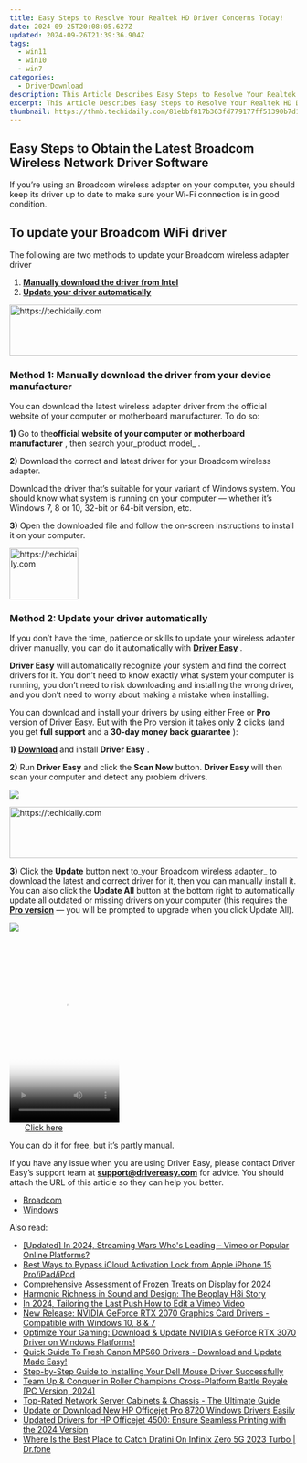 ```yaml
---
title: Easy Steps to Resolve Your Realtek HD Driver Concerns Today!
date: 2024-09-25T20:08:05.627Z
updated: 2024-09-26T21:39:36.904Z
tags:
  - win11
  - win10
  - win7
categories:
  - DriverDownload
description: This Article Describes Easy Steps to Resolve Your Realtek HD Driver Concerns Today!
excerpt: This Article Describes Easy Steps to Resolve Your Realtek HD Driver Concerns Today!
thumbnail: https://thmb.techidaily.com/81ebbf817b363fd779177ff51390b7d133960a10883de886d722f86edd02f3d2.jpg
---
```


## Easy Steps to Obtain the Latest Broadcom Wireless Network Driver Software

If you’re using an Broadcom wireless adapter on your computer, you should keep its driver up to date to make sure your Wi-Fi connection is in good condition.

## To update your Broadcom WiFi driver

 The following are two methods to update your Broadcom wireless adapter driver

1. [**Manually download the driver from Intel**](https://tools.techidaily.com/drivereasy/download/)
2. [**Update your driver automatically**](https://tools.techidaily.com/drivereasy/download/)

<!-- affiliate ads begin -->
<a href="https://appsumo.8odi.net/c/5597632/2094418/7443" target="_top" id="2094418">
  <img src="//a.impactradius-go.com/display-ad/7443-2094418" border="0" alt="https://techidaily.com" width="728" height="90"/>
</a>
<img height="0" width="0" src="https://appsumo.8odi.net/i/5597632/2094418/7443" style="position:absolute;visibility:hidden;" border="0" />
<!-- affiliate ads end -->

### Method 1: Manually download the driver from your device manufacturer

 You can download the latest wireless adapter driver from the official website of your computer or motherboard manufacturer. To do so:

**1)** Go to the**official website of your computer or motherboard manufacturer** , then search your_product model_ .

**2)** Download the correct and latest driver for your Broadcom wireless adapter.

 Download the driver that’s suitable for your variant of Windows system. You should know what system is running on your computer — whether it’s Windows 7, 8 or 10, 32-bit or 64-bit version, etc.

**3)** Open the downloaded file and follow the on-screen instructions to install it on your computer.

<!-- affiliate ads begin -->
<a href="https://aligracehair.sjv.io/c/5597632/2135407/19272" target="_top" id="2135407">
  <img src="//a.impactradius-go.com/display-ad/19272-2135407" border="0" alt="https://techidaily.com" width="120" height="90"/>
</a>
<img height="0" width="0" src="https://aligracehair.sjv.io/i/5597632/2135407/19272" style="position:absolute;visibility:hidden;" border="0" />
<!-- affiliate ads end -->

### Method 2: Update your driver automatically

 If you don’t have the time, patience or skills to update your wireless adapter driver manually, you can do it automatically with [**Driver Easy**](https://tools.techidaily.com/drivereasy/download/) .

**Driver Easy**  will automatically recognize your system and find the correct drivers for it. You don’t need to know exactly what system your computer is running, you don’t need to risk downloading and installing the wrong driver, and you don’t need to worry about making a mistake when installing.

 You can download and install your drivers by using either Free or **Pro**  version of Driver Easy. But with the Pro version it takes only **2**  clicks (and you get **full support** and a **30-day money back guarantee** ):

**1)** [**Download**](https://tools.techidaily.com/drivereasy/download/) and install **Driver Easy** .

**2)** Run **Driver Easy** and click the **Scan Now** button. **Driver Easy**  will then scan your computer and detect any problem drivers.

![](https://images.drivereasy.com/wp-content/uploads/2018/06/img_5b344dbcb3a78.jpg)

<!-- affiliate ads begin -->
<a href="https://appsumo.8odi.net/c/5597632/2049382/7443" target="_top" id="2049382">
  <img src="//a.impactradius-go.com/display-ad/7443-2049382" border="0" alt="https://techidaily.com" width="728" height="90"/>
</a>
<img height="0" width="0" src="https://appsumo.8odi.net/i/5597632/2049382/7443" style="position:absolute;visibility:hidden;" border="0" />
<!-- affiliate ads end -->

**3)**  Click the **Update**  button next to_your Broadcom wireless adapter_ to download the latest and correct driver for it, then you can manually install it. You can also click the **Update All**  button at the bottom right to automatically update all outdated or missing drivers on your computer (this requires the **[Pro version](https://tools.techidaily.com/drivereasy/download/)**  — you will be prompted to upgrade when you click Update All).

![](https://images.drivereasy.com/wp-content/uploads/2018/07/img_5b3b50bbe620f.jpg)

<!-- affiliate ads begin -->
<span id="1630055">
					<video width="192" height="320" style="cursor:pointer"
           poster="//a.impactradius-go.com/display-clicktoplayimage/1630055.png"
           onclick="if(!this.playClicked){this.play();this.setAttribute('controls',true);this.playClicked=true;}">
	   <source src="//a.impactradius-go.com/display-ad/18460-1630055">
	   <img src="//a.impactradius-go.com/display-clicktoplayimage/1630055.png" style="border: none; height: 100%; width: 100%; object-fit: contain">
	</video>
	<div style="width:120px;text-align:center"><a href="javascript:window.open(decodeURIComponent('https%3A%2F%2Fcaperobbin.sjv.io%2Fc%2F5597632%2F1630055%2F18460'), '_blank');void(0);">Click here</a></div>
</span>
<img height="0" width="0" src="https://imp.pxf.io/i/5597632/1630055/18460" style="position:absolute;visibility:hidden;" border="0" />
<!-- affiliate ads end -->

 You can do it for free, but it’s partly manual.

 If you have any issue when you are using Driver Easy, please contact Driver Easy’s support team at **[support@drivereasy.com](https://tools.techidaily.com/drivereasy/download/)**  for advice. You should attach the URL of this article so they can help you better.

* [Broadcom](https://tools.techidaily.com/drivereasy/download/)
* [Windows](https://tools.techidaily.com/drivereasy/download/)

<ins class="adsbygoogle"
     style="display:block"
     data-ad-format="autorelaxed"
     data-ad-client="ca-pub-7571918770474297"
     data-ad-slot="1223367746"></ins>

<ins class="adsbygoogle"
     style="display:block"
     data-ad-client="ca-pub-7571918770474297"
     data-ad-slot="8358498916"
     data-ad-format="auto"
     data-full-width-responsive="true"></ins>

<span class="atpl-alsoreadstyle">Also read:</span>
<div><ul>
<li><a href="https://youtube-lab.techidaily.com/ed-in-2024-streaming-wars-whos-leading-vimeo-or-popular-online-platforms/"><u>[Updated] In 2024, Streaming Wars Who's Leading – Vimeo or Popular Online Platforms?</u></a></li>
<li><a href="https://activate-lock.techidaily.com/best-ways-to-bypass-icloud-activation-lock-from-apple-iphone-15-proipadipod-by-drfone-ios/"><u>Best Ways to Bypass iCloud Activation Lock from Apple iPhone 15 Pro/iPad/iPod</u></a></li>
<li><a href="https://screen-recording.techidaily.com/comprehensive-assessment-of-frozen-treats-on-display-for-2024/"><u>Comprehensive Assessment of Frozen Treats on Display for 2024</u></a></li>
<li><a href="https://buynow-help.techidaily.com/harmonic-richness-in-sound-and-design-the-beoplay-h8i-story/"><u>Harmonic Richness in Sound and Design: The Beoplay H8i Story</u></a></li>
<li><a href="https://vimeo-videos.techidaily.com/in-2024-tailoring-the-last-push-how-to-edit-a-vimeo-video/"><u>In 2024, Tailoring the Last Push How to Edit a Vimeo Video</u></a></li>
<li><a href="https://driver-download.techidaily.com/new-release-nvidia-geforce-rtx-2070-graphics-card-drivers-compatible-with-windows-10-8-and-7/"><u>New Release: NVIDIA GeForce RTX 2070 Graphics Card Drivers - Compatible with Windows 10, 8 & 7</u></a></li>
<li><a href="https://driver-download.techidaily.com/1722964588370-optimize-your-gaming-download-and-update-nvidias-geforce-rtx-3070-driver-on-windows-platforms/"><u>Optimize Your Gaming: Download & Update NVIDIA's GeForce RTX 3070 Driver on Windows Platforms!</u></a></li>
<li><a href="https://driver-download.techidaily.com/quick-guide-to-fresh-canon-mp560-drivers-download-and-update-made-easy/"><u>Quick Guide To Fresh Canon MP560 Drivers - Download and Update Made Easy!</u></a></li>
<li><a href="https://driver-download.techidaily.com/step-by-step-guide-to-installing-your-dell-mouse-driver-successfully/"><u>Step-by-Step Guide to Installing Your Dell Mouse Driver Successfully</u></a></li>
<li><a href="https://win-answers.techidaily.com/team-up-and-conquer-in-roller-champions-cross-platform-battle-royale-pc-version-2024/"><u>Team Up & Conquer in Roller Champions Cross-Platform Battle Royale [PC Version, 2024]</u></a></li>
<li><a href="https://buynow-reviews.techidaily.com/top-rated-network-server-cabinets-and-chassis-the-ultimate-guide/"><u>Top-Rated Network Server Cabinets & Chassis - The Ultimate Guide</u></a></li>
<li><a href="https://driver-download.techidaily.com/update-or-download-new-hp-officejet-pro-8720-windows-drivers-easily/"><u>Update or Download New HP Officejet Pro 8720 Windows Drivers Easily</u></a></li>
<li><a href="https://driver-download.techidaily.com/updated-drivers-for-hp-officejet-4500-ensure-seamless-printing-with-the-2024-version/"><u>Updated Drivers for HP Officejet 4500: Ensure Seamless Printing with the 2024 Version</u></a></li>
<li><a href="https://android-pokemon-go.techidaily.com/where-is-the-best-place-to-catch-dratini-on-infinix-zero-5g-2023-turbo-drfone-by-drfone-virtual-android/"><u>Where Is the Best Place to Catch Dratini On Infinix Zero 5G 2023 Turbo | Dr.fone</u></a></li>
</ul></div>

